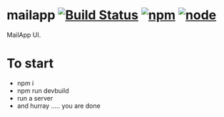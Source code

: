 # mailapp [![Build Status](https://travis-ci.org/jagatjeevan/mailapp.svg?branch=master)](https://travis-ci.org/jagatjeevan/mailapp) [![npm](https://img.shields.io/npm/v/npm.svg?maxAge=2592000)]() [![node](https://img.shields.io/node/v/gh-badges.svg?maxAge=2592000)]()
MailApp UI.

# To start
- npm i
- npm run devbuild
- run a server
- and hurray ..... you are done
